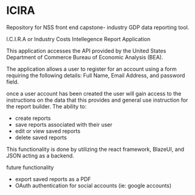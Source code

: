 # ICIRA
Repository for NSS front end capstone- industry GDP data reporting tool.
 
 
 I.C.I.R.A or Industry Costs Intellegence Report Application
 
 This application accesses the API provided by the United States Department of Commerce Bureau of Economic Analysis (BEA). 
 
 
 The application allows a user to register for an account using a form requiring the following details: Full Name, Email Address, and password field.
 
 once a user account has been created the user will gain access to the instructions on the data that this provides and general use instruction for the report builder. The ability to:
 - create reports
 - save reports associated with their user
 - edit or view saved reports
 - delete saved reports
 
 
This functionality is done by utilizing the react framework, BlazeUI, and JSON acting as a backend. 


 
 
 future functionality
  - export saved reports as a PDF
  - OAuth authentication for social accounts (ie: google accounts)



